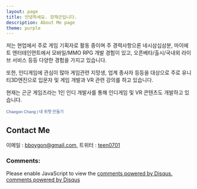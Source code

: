 ```yaml
---
layout: page
title: 안녕하세요. 장재곤입니다.
description: About Me page
theme: purple
---
```


저는 현업에서 주로 게임 기획자로 활동 중이며 주 경력사항으론 네시삼십삼분, 마이에트 엔터테인먼트에서 모바일/MMO RPG 개발 경험이 있고, 오픈베타/출시/국내외 라이브 서비스 등등 다양한 경험을 가지고 있습니다. 
 
또한, 인디게임에 관심이 많아 게임관련 지망생, 업계 종사자 등등을 대상으로 주로 유니티3D엔진으로 입문자 및 게임 개발과 VR 관련 강의를 하고 있습니다. 

현재는 곤군 게임즈라는 1인 인디 개발사를 통해 인디게임 및 VR 콘텐츠도 개발하고 있습니다.

<!-- Facebook Badge START --><a href="https://www.facebook.com/bboygon" title="Chaegon Chang" style="font-family: &quot;lucida grande&quot;,tahoma,verdana,arial,sans-serif; font-size: 11px; font-variant: normal; font-style: normal; font-weight: normal; color: #3B5998; text-decoration: none;" target="_TOP">Chaegon Chang</a><span style="font-family: &#039;lucida grande&#039;,tahoma,verdana,arial,sans-serif;font-size: 11px;line-height: 16px;font-variant: normal;font-style: normal;font-weight: normal;color: #555555;text-decoration: none;">&nbsp;|&nbsp;</span><a href="https://www.facebook.com/badges/" title="&#xd68c;&#xc6d0;&#xb2d8;&#xb9cc;&#xc758; &#xc704;&#xc82f;&#xc744; &#xb9cc;&#xb4e4;&#xc5b4;&#xbcf4;&#xc138;&#xc694;!" style="font-family: &quot;lucida grande&quot;,tahoma,verdana,arial,sans-serif; font-size: 11px; font-variant: normal; font-style: normal; font-weight: normal; color: #3B5998; text-decoration: none;" target="_TOP">내 위젯 만들기</a><br /><a href="https://www.facebook.com/bboygon" title="Chaegon Chang" target="_TOP"><img class="img" src="https://badge.facebook.com/badge/100001135203774.1926.1313563566.png" style="border: 0px;" alt="" /></a><!-- Facebook Badge END -->

## Contact Me

이메일 : [bboygon@gmail.com](bboygon@gmail.com), 트위터 : [teen0701](http://twitter.com/teen0701)

### Comments:

<div id="disqus_thread"></div>
<script type="text/javascript">
  /* * * CONFIGURATION VARIABLES: EDIT BEFORE PASTING INTO YOUR WEBPAGE * * */
  var disqus_shortname = '{{site.disqushandler}}';

  /* * * DON'T EDIT BELOW THIS LINE * * */
  (function() {
      var dsq = document.createElement('script'); dsq.type = 'text/javascript'; dsq.async = true;
      dsq.src = '//' + disqus_shortname + '.disqus.com/embed.js';
      (document.getElementsByTagName('head')[0] || document.getElementsByTagName('body')[0]).appendChild(dsq);
  })();
</script>
<noscript>Please enable JavaScript to view the <a href="http://disqus.com/?ref_noscript">comments powered by Disqus.</a></noscript>
<a href="http://disqus.com" class="dsq-brlink">comments powered by <span class="logo-disqus">Disqus</span></a>
